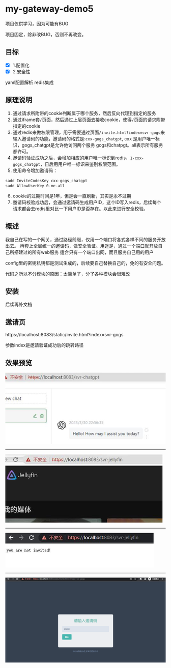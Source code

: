 # my-gateway-demo5

项目仅供学习，因为可能有BUG

项目固定，除非改BUG，否则不再改变。

## 目标

- [x] 1.配置化
- [x] 2.安全性

yaml配置解析
redis集成

## 原理说明

1. 通过请求所附带的cookie判断属于哪个服务，然后反向代理到指定的服务
2. 通过iframe套`/`页面，然后通过上层页面去接收cookie，使得`/`页面的请求附带指定的cookie
3. 通过redis来做权限管理，用于需要通过页面`/invite.html?index=svr-gogs`来输入邀请码的功能，邀请码的格式是:`cxx-gogs_chatgpt`, cxx 是用户唯一标识，gogs_chatgpt是允许他访问两个服务
gogs和chatpgt。all表示所有服务都许可。
1. 邀请码验证成功之后，会增加相应的用户唯一标识到redis，`1-cxx-gogs_chatgpt`，日后用用户唯一标识来鉴别权限范围。
2. 使用命令增加邀请码：

```
sadd InviteCodesKey cxx-gogs_chatgpt
sadd AllowUserKey 0-me-all
```

6. cookie的过期时间是1年，但是会一直刷新，其实是永不过期
7. 邀请码校验成功后，会通过邀请码生成用户ID，这个ID写入redis，后续每个请求都会去redis里对比一下用户ID是否存在。以此来进行安全校验。

## 概述

我自己在写的一个网关，通过路径前缀，仅用一个端口将各式各样不同的服务开放出去。
再套上全局统一的邀请码，做安全验证。用途是，通过一个端口就开放自己所搭建过的所有web服务
适合只有一个端口出网，而且服务自己用的用户

config里的密钥私钥都是测试生成的，后续要自己替换自己的，免的有安全问题。

代码之所以不分模块的原因：太简单了，分了各种模块会很难改

## 安装

后续再补文档

## 邀请页

https://localhost:8083/static/invite.html?index=svr-gogs

参数index是邀请验证成功后的跳转路径

## 效果预览

![](doc/a.jpg)

---

![](doc/b.jpg)

---

![](doc/c.jpg)

---

![](doc/d.png)

